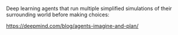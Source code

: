Deep learning agents that run multiple simplified simulations of their surrounding world before making choices:

https://deepmind.com/blog/agents-imagine-and-plan/